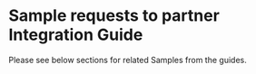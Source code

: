 # Sample requests to partner Integration Guide

Please see below sections for related Samples from the guides.

